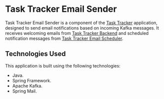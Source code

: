 # Task Tracker Email Sender

Task Tracker Email Sender is a component of the [Task Tracker](https://github.com/MKotlov789/task-tracker) application, designed to send email notifications based on incoming Kafka messages. It receives welcoming emails from [Task Tracker Backend](https://github.com/MKotlov789/task-tracker-backend) and scheduled notification messages from [Task Tracker Email Scheduler](https://github.com/MKotlov789/task-tracker-email-scheduler).

## Technologies Used

This application is built using the following technologies:

- Java.
- Spring Framework.
- Apache Kafka.
- Spring Mail.
